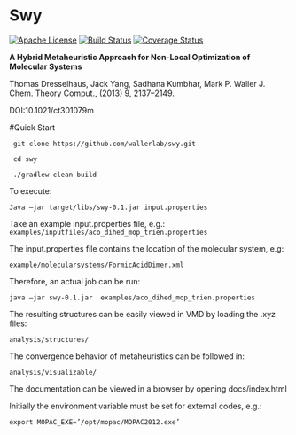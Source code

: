 # Swy

[![Apache License](http://img.shields.io/badge/license-APACHE2-blue.svg)](https://www.apache.org/licenses/LICENSE-2.0.html)
[![Build Status](https://travis-ci.org/wallerlab/swy.svg?branch=master)](https://travis-ci.org/wallerlab/swy)
[![Coverage Status](https://coveralls.io/repos/github/wallerlab/swy/badge.svg?branch=master)](https://coveralls.io/github/wallerlab/swy?branch=master)

**A Hybrid Metaheuristic Approach for Non-Local Optimization of Molecular Systems** 

Thomas Dresselhaus, Jack Yang, Sadhana Kumbhar, Mark P. Waller
J. Chem. Theory Comput., (2013) 9, 2137–2149. 

DOI:10.1021/ct301079m


#Quick Start 

` git clone https://github.com/wallerlab/swy.git`

` cd swy`

` ./gradlew clean build`

To execute:

`Java –jar target/libs/swy-0.1.jar input.properties`

Take an example input.properties file, e.g.:
`examples/inputfiles/aco_dihed_mop_trien.properties`

The input.properties file contains the location of the molecular system, e.g: 

`example/molecularsystems/FormicAcidDimer.xml `

Therefore, an actual job can be run: 

`java –jar swy-0.1.jar  examples/aco_dihed_mop_trien.properties`

The resulting structures can be easily viewed in VMD by loading the .xyz files:

`analysis/structures/`

The convergence behavior of metaheuristics can be followed in:

`analysis/visualizable/ `

The documentation can be viewed in a browser by opening docs/index.html 

Initially the environment variable must be set for external codes, e.g.:

`export MOPAC_EXE=’/opt/mopac/MOPAC2012.exe’`


